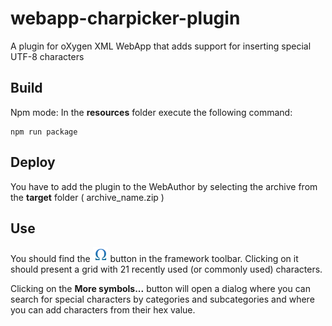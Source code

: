 # webapp-charpicker-plugin
A plugin for oXygen XML WebApp that adds support for inserting special UTF-8 characters

## Build

Npm mode:
In the **resources** folder execute the following command:
```
npm run package
```

## Deploy
You have to add the plugin to the WebAuthor by selecting the archive from the **target** folder ( archive_name.zip )

## Use
You should find the ![charpicker button](/resources/InsertFromCharactersMap24.png) button in the framework toolbar. Clicking on it should present a grid with 21 recently used (or commonly used) characters.

Clicking on the **More symbols...** button will open a dialog where you can search for special characters by categories and subcategories and where you can add characters from their hex value.
